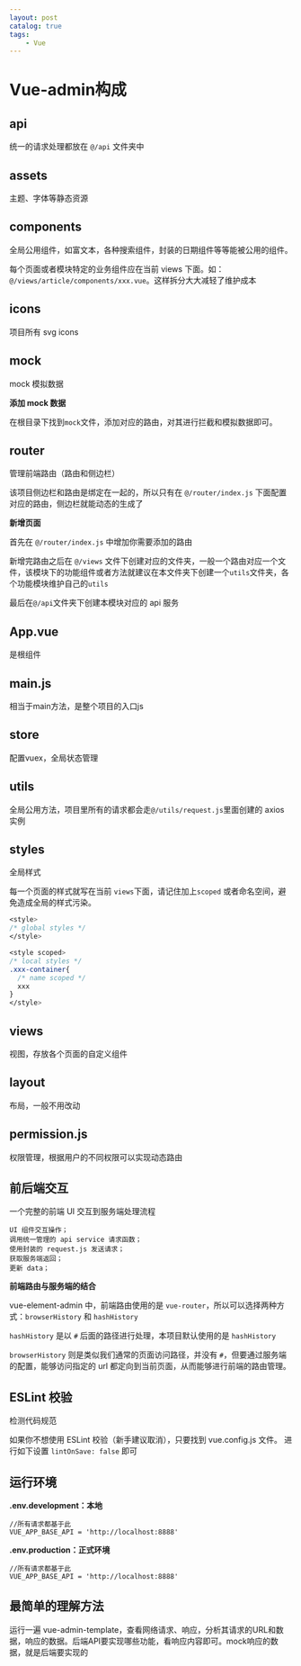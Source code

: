 ```yaml
---
layout: post   	
catalog: true 	
tags:
    - Vue
---
```


# Vue-admin构成

## api

统一的请求处理都放在 `@/api` 文件夹中

## assets 

主题、字体等静态资源

## components 

全局公用组件，如富文本，各种搜索组件，封装的日期组件等等能被公用的组件。

每个页面或者模块特定的业务组件应在当前 views 下面。如：`@/views/article/components/xxx.vue`。这样拆分大大减轻了维护成本

## icons  

项目所有 svg icons

## mock  

mock 模拟数据

**添加 mock 数据**

在根目录下找到`mock`文件，添加对应的路由，对其进行拦截和模拟数据即可。

## router 

管理前端路由（路由和侧边栏）

该项目侧边栏和路由是绑定在一起的，所以只有在 `@/router/index.js` 下面配置对应的路由，侧边栏就能动态的生成了

**新增页面**

首先在 `@/router/index.js` 中增加你需要添加的路由

新增完路由之后在 `@/views` 文件下创建对应的文件夹，一般一个路由对应一个文件，该模块下的功能组件或者方法就建议在本文件夹下创建一个`utils`文件夹，各个功能模块维护自己的`utils`

最后在`@/api`文件夹下创建本模块对应的 api 服务

## App.vue 

是根组件

## main.js  

相当于main方法，是整个项目的入口js

## store 

配置vuex，全局状态管理

## utils  

全局公用方法，项目里所有的请求都会走`@/utils/request.js`里面创建的 axios 实例

## styles  

全局样式

每一个页面的样式就写在当前 `views`下面，请记住加上`scoped` 或者命名空间，避免造成全局的样式污染。

```css
<style>
/* global styles */
</style>

<style scoped>
/* local styles */
.xxx-container{
  /* name scoped */
  xxx
}
</style>
```

## views 

视图，存放各个页面的自定义组件

## layout 

布局，一般不用改动

## permission.js  

权限管理，根据用户的不同权限可以实现动态路由

## 前后端交互

一个完整的前端 UI 交互到服务端处理流程

```
UI 组件交互操作；
调用统一管理的 api service 请求函数；
使用封装的 request.js 发送请求；
获取服务端返回；
更新 data；
```

**前端路由与服务端的结合**

vue-element-admin 中，前端路由使用的是 `vue-router`，所以可以选择两种方式：`browserHistory` 和 `hashHistory`

`hashHistory` 是以 `#` 后面的路径进行处理，本项目默认使用的是 `hashHistory`

`browserHistory` 则是类似我们通常的页面访问路径，并没有 `#`，但要通过服务端的配置，能够访问指定的 url 都定向到当前页面，从而能够进行前端的路由管理。

## ESLint 校验

检测代码规范

如果你不想使用 ESLint 校验（新手建议取消），只要找到 vue.config.js 文件。 进行如下设置 `lintOnSave: false` 即可

## 运行环境

**.env.development：本地**

```vue
//所有请求都基于此
VUE_APP_BASE_API = 'http://localhost:8888'
```

**.env.production：正式环境**

```
//所有请求都基于此
VUE_APP_BASE_API = 'http://localhost:8888'
```

## 最简单的理解方法

运行一遍 vue-admin-template，查看网络请求、响应，分析其请求的URL和数据，响应的数据。后端API要实现哪些功能，看响应内容即可。mock响应的数据，就是后端要实现的

